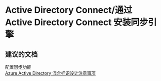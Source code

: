 <properties
    pageTitle="Active Directory Connect/通过 Active Directory Connect 安装同步引擎"
    description="Active Directory Connect/通过 Active Directory Connect 安装同步引擎"
    service="microsoft.activedirectory"
    resource="activedirectory"
    authors="aashu"
    displayOrder=""
    selfHelpType="generic"
    supportTopicIds="32404461"
    resourceTags=""
    productPesIds="14785"
    cloudEnvironments="public"
/>


# Active Directory Connect/通过 Active Directory Connect 安装同步引擎


## **建议的文档**
[配置同步功能](https://azure.microsoft.com/documentation/articles/active-directory-aadconnect/#configure-sync-features)<br>
[Azure Active Directory 混合标识设计注意事项](https://azure.microsoft.com/documentation/articles/active-directory-hybrid-identity-design-considerations-overview/)



<!--HONumber=Jul16_HO4-->


